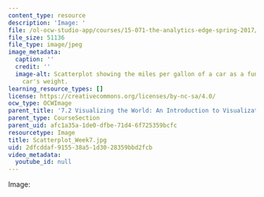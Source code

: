 ```yaml
---
content_type: resource
description: 'Image: '
file: /ol-ocw-studio-app/courses/15-071-the-analytics-edge-spring-2017/2dfcddaf915538a51d3028359bbd2fcb_Scatterplot_Week7.jpg
file_size: 51136
file_type: image/jpeg
image_metadata:
  caption: ''
  credit: ''
  image-alt: Scatterplot showing the miles per gallon of a car as a function of the
    car's weight.
learning_resource_types: []
license: https://creativecommons.org/licenses/by-nc-sa/4.0/
ocw_type: OCWImage
parent_title: '7.2 Visualizing the World: An Introduction to Visualization'
parent_type: CourseSection
parent_uid: afc1a35a-1de0-dfbe-71d4-6f725359bcfc
resourcetype: Image
title: Scatterplot_Week7.jpg
uid: 2dfcddaf-9155-38a5-1d30-28359bbd2fcb
video_metadata:
  youtube_id: null
---
```

Image: 